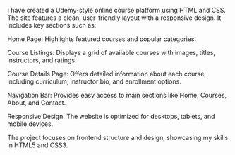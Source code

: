 I have created a Udemy-style online course platform using HTML and CSS. The site features a clean, user-friendly layout with a responsive design. It includes key sections such as:

Home Page: Highlights featured courses and popular categories.

Course Listings: Displays a grid of available courses with images, titles, instructors, and ratings.

Course Details Page: Offers detailed information about each course, including curriculum, instructor bio, and enrollment options.

Navigation Bar: Provides easy access to main sections like Home, Courses, About, and Contact.

Responsive Design: The website is optimized for desktops, tablets, and mobile devices.

The project focuses on frontend structure and design, showcasing my skills in HTML5 and CSS3.
